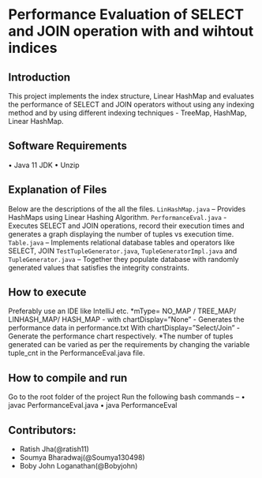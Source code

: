 # Performance Evaluation of SELECT and JOIN operation with and wihtout indices

## Introduction
This project implements the index structure, Linear HashMap and evaluates the performance of SELECT and JOIN operators without using any indexing method and by using different indexing techniques - TreeMap, HashMap, Linear HashMap.

## Software Requirements
•	Java 11 JDK
•	Unzip

## Explanation of Files
Below are the descriptions of the all the files.
`LinHashMap.java` – Provides HashMaps using Linear Hashing Algorithm.
`PerformanceEval.java` - Executes SELECT and JOIN operations, record their execution times and generates a graph displaying the number of tuples vs execution time.
`Table.java` – Implements relational database tables and operators like SELECT, JOIN
`TestTupleGenerator.java`, `TupleGeneratorImpl.java` and `TupleGenerator.java` – Together they populate database with randomly generated values that satisfies the integrity constraints.

## How to execute
Preferably use an IDE like IntelliJ etc.
*mType= NO_MAP / TREE_MAP/ LINHASH_MAP/ HASH_MAP -
 with chartDisplay=”None” - Generates the performance data in performance.txt
 With chartDisplay=”Select/Join” - Generate the performance chart respectively.
*The number of tuples generated can be varied as per the requirements by changing the variable tuple_cnt in the PerformanceEval.java file.

## How to compile and run
Go to the root folder of the project
Run the following bash commands – 
•	javac PerformanceEval.java
•	java PerformanceEval

## Contributors:
- Ratish Jha(@ratish11)
- Soumya Bharadwaj(@Soumya130498)
- Boby John Loganathan(@Bobyjohn)


